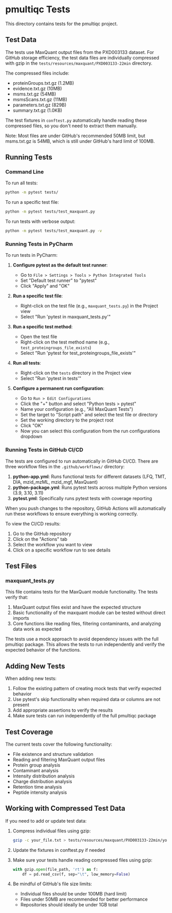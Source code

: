 # pmultiqc Tests

This directory contains tests for the pmultiqc project.

## Test Data

The tests use MaxQuant output files from the PXD003133 dataset. For GitHub storage efficiency, the test data files are individually compressed with gzip in the `tests/resources/maxquant/PXD003133-22min` directory.

The compressed files include:
- proteinGroups.txt.gz (1.2MB)
- evidence.txt.gz (10MB)
- msms.txt.gz (54MB)
- msmsScans.txt.gz (11MB)
- parameters.txt.gz (829B)
- summary.txt.gz (1.0KB)

The test fixtures in `conftest.py` automatically handle reading these compressed files, so you don't need to extract them manually.

Note: Most files are under GitHub's recommended 50MB limit, but msms.txt.gz is 54MB, which is still under GitHub's hard limit of 100MB.

## Running Tests

### Command Line

To run all tests:

```bash
python -m pytest tests/
```

To run a specific test file:

```bash
python -m pytest tests/test_maxquant.py
```

To run tests with verbose output:

```bash
python -m pytest tests/test_maxquant.py -v
```

### Running Tests in PyCharm

To run tests in PyCharm:

1. **Configure pytest as the default test runner**:
   - Go to `File > Settings > Tools > Python Integrated Tools`
   - Set "Default test runner" to "pytest"
   - Click "Apply" and "OK"

2. **Run a specific test file**:
   - Right-click on the test file (e.g., `maxquant_tests.py`) in the Project view
   - Select "Run 'pytest in maxquant_tests.py'"

3. **Run a specific test method**:
   - Open the test file
   - Right-click on the test method name (e.g., `test_proteingroups_file_exists`)
   - Select "Run 'pytest for test_proteingroups_file_exists'"

4. **Run all tests**:
   - Right-click on the `tests` directory in the Project view
   - Select "Run 'pytest in tests'"

5. **Configure a permanent run configuration**:
   - Go to `Run > Edit Configurations`
   - Click the "+" button and select "Python tests > pytest"
   - Name your configuration (e.g., "All MaxQuant Tests")
   - Set the target to "Script path" and select the test file or directory
   - Set the working directory to the project root
   - Click "OK"
   - Now you can select this configuration from the run configurations dropdown

### Running Tests in GitHub CI/CD

The tests are configured to run automatically in GitHub CI/CD. There are three workflow files in the `.github/workflows/` directory:

1. **python-app.yml**: Runs functional tests for different datasets (LFQ, TMT, DIA, mzid_mzML, mzid_mgf, MaxQuant)
2. **python-package.yml**: Runs pytest tests across multiple Python versions (3.9, 3.10, 3.11)
3. **pytest.yml**: Specifically runs pytest tests with coverage reporting

When you push changes to the repository, GitHub Actions will automatically run these workflows to ensure everything is working correctly.

To view the CI/CD results:
1. Go to the GitHub repository
2. Click on the "Actions" tab
3. Select the workflow you want to view
4. Click on a specific workflow run to see details

## Test Files

### maxquant_tests.py

This file contains tests for the MaxQuant module functionality. The tests verify that:

1. MaxQuant output files exist and have the expected structure
2. Basic functionality of the maxquant module can be tested without direct imports
3. Core functions like reading files, filtering contaminants, and analyzing data work as expected

The tests use a mock approach to avoid dependency issues with the full pmultiqc package. This allows the tests to run independently and verify the expected behavior of the functions.

## Adding New Tests

When adding new tests:

1. Follow the existing pattern of creating mock tests that verify expected behavior
2. Use pytest's skip functionality when required data or columns are not present
3. Add appropriate assertions to verify the results
4. Make sure tests can run independently of the full pmultiqc package

## Test Coverage

The current tests cover the following functionality:

- File existence and structure validation
- Reading and filtering MaxQuant output files
- Protein group analysis
- Contaminant analysis
- Intensity distribution analysis
- Charge distribution analysis
- Retention time analysis
- Peptide intensity analysis

## Working with Compressed Test Data

If you need to add or update test data:

1. Compress individual files using gzip:
   ```bash
   gzip -c your_file.txt > tests/resources/maxquant/PXD003133-22min/your_file.txt.gz
   ```

2. Update the fixtures in conftest.py if needed

3. Make sure your tests handle reading compressed files using gzip:
   ```python
   with gzip.open(file_path, 'rt') as f:
       df = pd.read_csv(f, sep="\t", low_memory=False)
   ```

4. Be mindful of GitHub's file size limits:
   - Individual files should be under 100MB (hard limit)
   - Files under 50MB are recommended for better performance
   - Repositories should ideally be under 1GB total